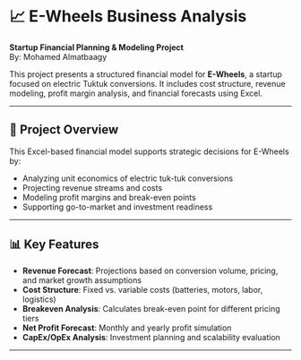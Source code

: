 # 📈 E-Wheels Business Analysis

**Startup Financial Planning & Modeling Project**  
By: Mohamed Almatbaagy

This project presents a structured financial model for **E-Wheels**, a startup focused on electric Tuktuk conversions. It includes cost structure, revenue modeling, profit margin analysis, and financial forecasts using Excel.

---

## 🧾 Project Overview

This Excel-based financial model supports strategic decisions for E-Wheels by:

- Analyzing unit economics of electric tuk-tuk conversions
- Projecting revenue streams and costs
- Modeling profit margins and break-even points
- Supporting go-to-market and investment readiness

---

## 📊 Key Features

- **Revenue Forecast**: Projections based on conversion volume, pricing, and market growth assumptions  
- **Cost Structure**: Fixed vs. variable costs (batteries, motors, labor, logistics)  
- **Breakeven Analysis**: Calculates break-even point for different pricing tiers  
- **Net Profit Forecast**: Monthly and yearly profit simulation  
- **CapEx/OpEx Analysis**: Investment planning and scalability evaluation

---


